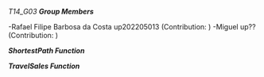 *T14_G03*
***Group Members***

-Rafael Filipe Barbosa da Costa up202205013 (Contribution: )
-Miguel up?? (Contribution: )

***ShortestPath Function***

***TravelSales Function***
